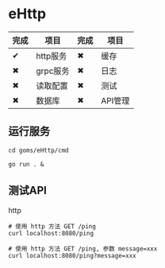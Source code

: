 # eHttp

完成| 项目    |完成| 项目
---|---------|---|-------
 ✔ | http服务| ✖ | 缓存
 ✖ | grpc服务| ✖ | 日志
 ✖ | 读取配置| ✖ | 测试
 ✖ | 数据库  | ✖ | API管理

## 运行服务

```
cd goms/eHttp/cmd

go run . & 
```

## 测试API

http
```
# 使用 http 方法 GET /ping
curl localhost:8080/ping

# 使用 http 方法 GET /ping, 参数 message=xxx
curl localhost:8080/ping?message=xxx
```
